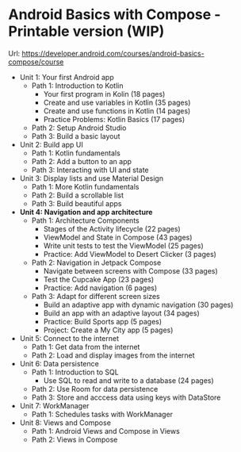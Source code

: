 # Android Basics with Compose - Printable version (WIP) #

Url: https://developer.android.com/courses/android-basics-compose/course

- Unit 1: Your first Android app
  - Path 1: Introduction to Kotlin
    - Your first program in Kolin (18 pages)
    - Create and use variables in Kotlin (35 pages)
    - Create and use functions in Kotlin (14 pages)
    - Practice Problems: Kotlin Basics (17 pages)
  - Path 2: Setup Android Studio
  - Path 3: Build a basic layout
- Unit 2: Build app UI
  - Path 1: Kotlin fundamentals
  - Path 2: Add a button to an app
  - Path 3: Interacting with UI and state
- Unit 3: Display lists and use Material Design
  - Path 1: More Kotlin fundamentals
  - Path 2: Build a scrollable list
  - Path 3: Build beautiful apps
- **Unit 4: Navigation and app architecture**
  - Path 1: Architecture Components
    - Stages of the Activity lifecycle (22 pages)
    - ViewModel and State in Compose (43 pages)
    - Write unit tests to test the ViewModel (25 pages)
    - Practice: Add ViewModel to Desert Clicker (3 pages)
  - Path 2: Navigation in Jetpack Compose
    - Navigate between screens with Compose (33 pages)
    - Test the Cupcake App (23 pages)
    - Practice: Add navigation (6 pages)
  - Path 3: Adapt for different screen sizes
    - Build an adaptive app with dynamic navigation (30 pages)
    - Build an app with an adaptive layout (34 pages)
    - Practice: Build Sports app (5 pages)
    - Project: Create a My City app (5 pages)
- Unit 5: Connect to the internet
  - Path 1: Get data from the internet
  - Path 2: Load and display images from the internet
- Unit 6: Data persistence
  - Path 1: Introduction to SQL
    - Use SQL to read and write to a database (24 pages)
  - Path 2: Use Room for data persistence
  - Path 3: Store and acccess data using keys with DataStore
- Unit 7: WorkManager
  - Path 1: Schedules tasks with WorkManager
- Unit 8: Views and Compose
  - Path 1: Android Views and Compose in Views
  - Path 2: Views in Compose

